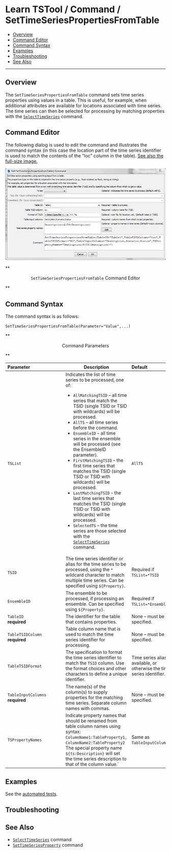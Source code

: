 # Learn TSTool / Command / SetTimeSeriesPropertiesFromTable #

* [Overview](#overview)
* [Command Editor](#command-editor)
* [Command Syntax](#command-syntax)
* [Examples](#examples)
* [Troubleshooting](#troubleshooting)
* [See Also](#see-also)

-------------------------

## Overview ##

The `SetTimeSeriesPropertiesFromTable` command sets time series properties using values in a table.
This is useful, for example, when additional attributes are available for locations associated with time series.
The time series can then be selected for processing by matching properties with the
[`SelectTimeSeries`](../SelectTimeSeries/SelectTimeSeries) command.

## Command Editor ##

The following dialog is used to edit the command and illustrates the command syntax
(in this case the location part of the time series identifier is used to
match the contents of the “loc” column in the table).
<a href="../SetTimeSeriesPropertiesFromTable.png">See also the full-size image.</a>

![SetTimeSeriesPropertiesFromTable](SetTimeSeriesPropertiesFromTable.png)

**<p style="text-align: center;">
`SetTimeSeriesPropertiesFromTable` Command Editor
</p>**

## Command Syntax ##

The command syntax is as follows:

```text
SetTimeSeriesPropertiesFromTable(Parameter="Value",...)
```
**<p style="text-align: center;">
Command Parameters
</p>**

| **Parameter**&nbsp;&nbsp;&nbsp;&nbsp;&nbsp;&nbsp;&nbsp;&nbsp;&nbsp;&nbsp;&nbsp;&nbsp;&nbsp;&nbsp;&nbsp;&nbsp;&nbsp;&nbsp;&nbsp;&nbsp;&nbsp;&nbsp;&nbsp;&nbsp;&nbsp;&nbsp; | **Description** | **Default**&nbsp;&nbsp;&nbsp;&nbsp;&nbsp;&nbsp;&nbsp;&nbsp;&nbsp;&nbsp;&nbsp;&nbsp;&nbsp;&nbsp;&nbsp;&nbsp;&nbsp;&nbsp;&nbsp;&nbsp;&nbsp; |
| --------------|-----------------|----------------- |
| `TSList`|Indicates the list of time series to be processed, one of:<br><ul><li>`AllMatchingTSID` – all time series that match the TSID (single TSID or TSID with wildcards) will be processed.</li><li>`AllTS` – all time series before the command.</li><li>`EnsembleID` – all time series in the ensemble will be processed (see the EnsembleID parameter).</li><li>`FirstMatchingTSID` – the first time series that matches the TSID (single TSID or TSID with wildcards) will be processed.</li><li>`LastMatchingTSID` – the last time series that matches the TSID (single TSID or TSID with wildcards) will be processed.</li><li>`SelectedTS` – the time series are those selected with the [`SelectTimeSeries`](../SelectTimeSeries/SelectTimeSeries) command.</li></ul> | `AllTS` |
| `TSID`|The time series identifier or alias for the time series to be processed, using the `*` wildcard character to match multiple time series.  Can be specified using `${Property}`.|Required if `TSList=*TSID`|
| `EnsembleID`|The ensemble to be processed, if processing an ensemble. Can be specified using `${Property}`.|Required if `TSList=*EnsembleID`|
|`TableID`<br>**required**|The identifier for the table that contains properties.|None – must be specified.|
|`TableTSIDColumn`<br>**required**|Table column name that is used to match the time series identifier for processing.|None – must be specified.|
|`TableTSIDFormat`|The specification to format the time series identifier to match the `TSID` column.  Use the format choices and other characters to define a unique identifier.|Time series alias if available, or otherwise the time series identifier.|
|`TableInputColumns`<br>**required**|The name(s) of the column(s) to supply properties for the matching time series.  Separate column names with commas.|None – must be specified.|
|`TSPropertyNames`|Indicate property names that should be renamed from table column names using syntax:<br>`ColumnName1:TableProperty1,`<br>`ColumnName2:TableProperty2`<br>The special property name `${ts:Description}` will set the time series description to that of the column value.`|Same as `TableInputColumns`|

## Examples ##

See the [automated tests](https://github.com/OpenWaterFoundation/cdss-app-tstool-test/tree/master/test/regression/commands/general/SetTimeSeriesPropertiesFromTable).

## Troubleshooting ##

## See Also ##

* [`SelectTimeSeries`](../SelectTimeSeries/SelectTimeSeries) command
* [`SetTimeSeriesProperty`](../SetTimeSeriesProperty/SetTimeSeriesProperty) command
